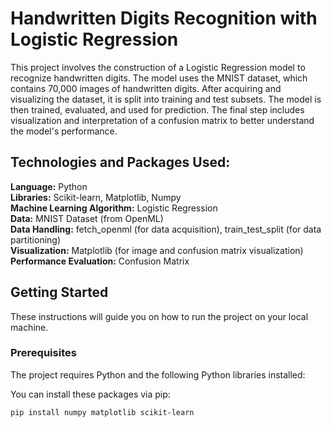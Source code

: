 # Handwritten Digits Recognition with Logistic Regression

This project involves the construction of a Logistic Regression model to recognize handwritten digits. The model uses the MNIST dataset, which contains 70,000 images of handwritten digits. After acquiring and visualizing the dataset, it is split into training and test subsets. The model is then trained, evaluated, and used for prediction. The final step includes visualization and interpretation of a confusion matrix to better understand the model's performance.

## Technologies and Packages Used:
**Language:** Python<br> 
**Libraries:** Scikit-learn, Matplotlib, Numpy<br>
**Machine Learning Algorithm:** Logistic Regression<br>
**Data:** MNIST Dataset (from OpenML)<br>
**Data Handling:** fetch_openml (for data acquisition), train_test_split (for data partitioning)<br>
**Visualization:** Matplotlib (for image and confusion matrix visualization)<br>
**Performance Evaluation:** Confusion Matrix<br>

## Getting Started

These instructions will guide you on how to run the project on your local machine.

### Prerequisites

The project requires Python and the following Python libraries installed:



You can install these packages via pip:

```
pip install numpy matplotlib scikit-learn
```
